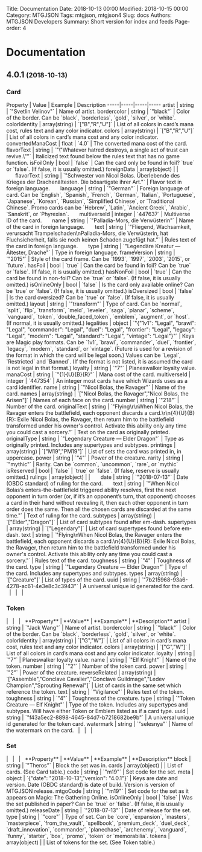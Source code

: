 Title: Documentation
Date: 2018-10-13 00:00
Modified: 2018-10-15 00:00
Category: MTGJSON
Tags: mtgjson, mtgjson4
Slug: docs
Authors: MTGJSON Developers
Summary: Short version for index and feeds
Page-order: 4

# Documentation

## 4.0.1 <small>(2018-10-13)</small>

<h3>Card</h3>
Property | Value | Example | Description
-----|-----|-----|-----
artist | string | `"Svetlin Velinov"` | Name of artist.
bordercolor | string | `"black"` | Color of the border. Can be `black`, `borderless`, `gold`, `silver`, or `white`.
colorIdentity | array(string) | `["B","R","U"]` | List of all colors in card’s mana cost, rules text and any color indicator.
colors | array(string) | `["B","R","U"]` | List of all colors in card’s mana cost and any color indicator.
convertedManaCost | float | `4.0` | The converted mana cost of the card.
flavorText | string | `"\"Whatever hatred destroys, a single act of trust can revive.\""` | Italicized text found below the rules text that has no game function.
isFoilOnly | bool | `false` | Can the card only be found in foil? `true` or `false`. (If false, it is usually omitted.)
foreignData | array(object) |  | 
&nbsp;&nbsp;&nbsp;&nbsp;&nbsp;&nbsp;flavorText | string | `"Schwester von Nicol Bolas. Überlebende des Krieges der Drachenältesten. Die bösartigste ihrer Art."` | Flavor text in foreign language.
&nbsp;&nbsp;&nbsp;&nbsp;&nbsp;&nbsp;language | string | `"German"` | Foreign language of card. Can be `English`, `Spanish`, `French`, `German`, `Italian`, `Portuguese`, `Japanese`, `Korean`, `Russian`, `Simplified Chinese`, or `Traditional Chinese`. Promo cards can be `Hebrew`, `Latin`, `Ancient Greek`, `Arabic`, `Sanskrit`, or `Phyrexian`.
&nbsp;&nbsp;&nbsp;&nbsp;&nbsp;&nbsp;multiverseId | integer | `447637` | Multiverse ID of the card.
&nbsp;&nbsp;&nbsp;&nbsp;&nbsp;&nbsp;name | string | `"Palladia-Mors, die Verwüsterin"` | Name of the card in foreign language.
&nbsp;&nbsp;&nbsp;&nbsp;&nbsp;&nbsp;text | string | `"Fliegend, Wachsamkeit, verursacht Trampelschaden\nPalladia-Mors, die Verwüsterin, hat Fluchsicherheit, falls sie noch keinen Schaden zugefügt hat."` | Rules text of the card in foreign language.
&nbsp;&nbsp;&nbsp;&nbsp;&nbsp;&nbsp;type | string | `"Legendäre Kreatur — Ältester, Drache"` | Type in foreign language.
frameVersion | string | `"2015"` | Style of the card frame. Can be `1993`, `1997`, `2003`, `2015`, or `future`.
hasFoil | bool | `true` | Can the card be found in foil? Can be `true` or `false`. (If false, it is usually omitted.)
hasNonFoil | bool | `true` | Can the card be found in non-foil? Can be `true` or `false`. (If false, it is usually omitted.)
isOnlineOnly | bool | `false` | Is the card only available online? Can be `true` or `false`. (If false, it is usually omitted.)
isOversized | bool | `false` | Is the card oversized? Can be `true` or `false`. (If false, it is usually omitted.)
layout | string | `"transform"` | Type of card. Can be `normal`, `split`, `flip`, `transform`, `meld`, `leveler`, `saga`, `planar`, `scheme`, `vanguard`, `token`, `double_faced_token`, `emblem`, `augment`, or `host`. (If normal, it is usually omitted.)
legalities | object | `"{"1v1": "Legal", "brawl": "Legal", "commander": "Legal", "duel": "Legal", "frontier": "Legal", "legacy": "Legal", "modern": "Legal", "standard": "Legal", "vintage": “Legal"}"` | Keys are Magic play formats. Can be `1v1`, `brawl`, `commander`, `duel`, `frontier`, `legacy`, `modern`, `standard`, or `vintage`. (Future is used for a revision of the format in which the card will be legal soon.) Values can be `Legal`, `Restricted` and `Banned`. (If the format is not listed, it is assumed the card is not legal in that format.)
loyalty | string | `"7"` | Planeswalker loyalty value.
manaCost | string | `"{1}{U}{B}{R}"` | Mana cost of the card.
multiverseId | integer | `447354` | An integer most cards have which Wizards uses as a card identifier.
name | string | `"Nicol Bolas, the Ravager"` | Name of the card.
names | array(string) | `["Nicol Bolas, the Ravager","Nicol Bolas, the Arisen"]` | Names of each face on the card.
number | string | `"218"` | Number of the card.
originalText | string | `"Flying\r\nWhen Nicol Bolas, the Ravager enters the battlefield, each opponent discards a card.\r\n{4}{U}{B}{R}: Exile Nicol Bolas, the Ravager, then return him to the battlefield transformed under his owner's control. Activate this ability only any time you could cast a sorcery."` | Text on the card as originally printed.
originalType | string | `"Legendary Creature — Elder Dragon"` | Type as originally printed. Includes any supertypes and subtypes.
printings | array(string) | `["M19","PM19"]` | List of sets the card was printed in, in uppercase.
power | string | `"4"` | Power of the creature.
rarity | string | `"mythic"` | Rarity. Can be `common`, `uncommon`, `rare`, or `mythic`
isReserved | bool | `false` | `true` or `false`. (If false, reserve is usually omitted.)
rulings | array(object) |  | 
&nbsp;&nbsp;&nbsp;&nbsp;&nbsp;&nbsp;date | string | `"2018-07-13"` | Date (OBDC standard) of ruling for the card.
&nbsp;&nbsp;&nbsp;&nbsp;&nbsp;&nbsp;text | string | `"When Nicol Bolas’s enters-the-battlefield triggered ability resolves, first the next opponent in turn order (or, if it’s an opponent’s turn, that opponent) chooses a card in their hand without revealing it, then each other opponent in turn order does the same. Then all the chosen cards are discarded at the same time."` | Text of ruling for the card.
subtypes | array(string) | `["Elder","Dragon"]` | List of card subtypes found after em-dash.
supertypes | array(string) | `["Legendary"]` | List of card supertypes found before em-dash.
text | string | `"Flying\nWhen Nicol Bolas, the Ravager enters the battlefield, each opponent discards a card.\n{4}{U}{B}{R}: Exile Nicol Bolas, the Ravager, then return him to the battlefield transformed under his owner's control. Activate this ability only any time you could cast a sorcery."` | Rules text of the card.
toughness | string | `"4"` | Toughness of the card.
type | string | `"Legendary Creature — Elder Dragon"` | Type of the card. Includes any supertypes and subtypes.
types | array(string) | `["Creature"]` | List of types of the card.
uuid | string | `"7b215968-93a6-4278-ac61-4e3e8c3c3943"` | A universal unique id generated for the card.
&nbsp; | &nbsp; | &nbsp; | &nbsp;
<h3>Token</h3> | &nbsp; | &nbsp; | &nbsp;
**Property** | **Value** | **Example** | **Description**
artist | string | `"Jack Wang"` | Name of artist.
bordercolor | string | `"black"` | Color of the border. Can be `black`, `borderless`, `gold`, `silver`, or `white`.
colorIdentity | array(string) | `["G","W"]` | List of all colors in card’s mana cost, rules text and any color indicator.
colors | array(string) | `["G","W"]` | List of all colors in card’s mana cost and any color indicator.
loyalty | string | `"7"` | Planeswalker loyalty value.
name | string | `"Elf Knight"` | Name of the token.
number | string | `"2"` | Number of the token card.
power | string | `"2"` | Power of the creature.
reverseRelated | array(string) | `["Assemble","Conclave Cavalier","Conclave Guildmage","Ledev Champion","Sprouting Renewal"]` | List of cards in the same set which reference the token.
text | string | `"Vigilance"` | Rules text of the token.
toughness | string | `"4"` | Toughness of the creature.
type | string | `"Token Creature — Elf Knight"` | Type of the token. Includes any supertypes and subtypes. Will have either Token or Emblem listed as if a card type.
uuid | string | `"f43a5ec2-8898-4645-84d7-b7218682be9b"` | A universal unique id generated for the token card.
watermark | string | `"selesnya"` | Name of the watermark on the card.
&nbsp; | &nbsp; | &nbsp; | &nbsp;
<h3>Set</h3> | &nbsp; | &nbsp; | &nbsp;
**Property** | **Value** | **Example** | **Description**
block | string | `"Theros"` | Block the set was in.
cards | array(object) |  | List of cards. (See Card table.)
code | string | `"m19"` | Set code for the set.
meta | object | `{"date": "2018-10-13","version": "4.0.1"}` | Keys are date and version. Date (OBDC standard) is date of build. Version is version of MTGJSON release.
mtgoCode | string | `"m19"` | Set code for the set as it appears on Magic: The Gathering Online.
isOnlineOnly | bool | `false` | Was the set published in paper? Can be `true` or `false`. (If false, it is usually omitted.)
releaseDate | string | `"2018-07-13"` | Date of release for the set.
type | string | `"core"` | Type of set. Can be `core`, `expansion`, `masters`, `masterpiece`, `from_the_vault`, `spellbook`, `premium_deck`, `duel_deck`, `draft_innovation`, `commander`, `planechase`, `archenemy`, `vanguard`, `funny`, `starter`, `box`, `promo`, `token` or `memorabilia`.
tokens | array(object) |  | List of tokens for the set. (See Token table.)
